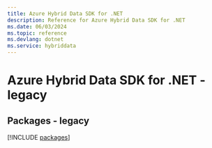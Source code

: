 ```yaml
---
title: Azure Hybrid Data SDK for .NET
description: Reference for Azure Hybrid Data SDK for .NET
ms.date: 06/03/2024
ms.topic: reference
ms.devlang: dotnet
ms.service: hybriddata
---
```

# Azure Hybrid Data SDK for .NET - legacy
## Packages - legacy
[!INCLUDE [packages](hybrid-data-index.md)]